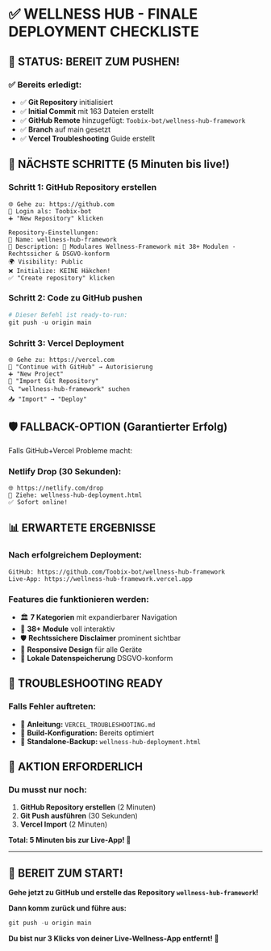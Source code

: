 # ✅ **WELLNESS HUB - FINALE DEPLOYMENT CHECKLISTE**

## 🎯 **STATUS: BEREIT ZUM PUSHEN!**

### **✅ Bereits erledigt:**
- ✅ **Git Repository** initialisiert
- ✅ **Initial Commit** mit 163 Dateien erstellt
- ✅ **GitHub Remote** hinzugefügt: `Toobix-bot/wellness-hub-framework`
- ✅ **Branch** auf main gesetzt
- ✅ **Vercel Troubleshooting** Guide erstellt

## 🚀 **NÄCHSTE SCHRITTE (5 Minuten bis live!)**

### **Schritt 1: GitHub Repository erstellen**
```
🌐 Gehe zu: https://github.com
👤 Login als: Toobix-bot
➕ "New Repository" klicken

Repository-Einstellungen:
📁 Name: wellness-hub-framework
📝 Description: 🌟 Modulares Wellness-Framework mit 38+ Modulen - Rechtssicher & DSGVO-konform
🌍 Visibility: Public
❌ Initialize: KEINE Häkchen!
✅ "Create repository" klicken
```

### **Schritt 2: Code zu GitHub pushen**
```powershell
# Dieser Befehl ist ready-to-run:
git push -u origin main
```

### **Schritt 3: Vercel Deployment**
```
🌐 Gehe zu: https://vercel.com
🔑 "Continue with GitHub" → Autorisierung
➕ "New Project"
📂 "Import Git Repository"
🔍 "wellness-hub-framework" suchen
📥 "Import" → "Deploy"
```

## 🛡️ **FALLBACK-OPTION (Garantierter Erfolg)**

Falls GitHub+Vercel Probleme macht:

### **Netlify Drop (30 Sekunden):**
```
🌐 https://netlify.com/drop
📄 Ziehe: wellness-hub-deployment.html
✅ Sofort online!
```

## 📊 **ERWARTETE ERGEBNISSE**

### **Nach erfolgreichem Deployment:**
```
GitHub: https://github.com/Toobix-bot/wellness-hub-framework
Live-App: https://wellness-hub-framework.vercel.app
```

### **Features die funktionieren werden:**
- 🏛️ **7 Kategorien** mit expandierbarer Navigation
- 🧩 **38+ Module** voll interaktiv
- 🛡️ **Rechtssichere Disclaimer** prominent sichtbar
- 📱 **Responsive Design** für alle Geräte
- 💾 **Lokale Datenspeicherung** DSGVO-konform

## 🚨 **TROUBLESHOOTING READY**

### **Falls Fehler auftreten:**
- 📖 **Anleitung:** `VERCEL_TROUBLESHOOTING.md`
- 🔧 **Build-Konfiguration:** Bereits optimiert
- 🚀 **Standalone-Backup:** `wellness-hub-deployment.html`

## 🎯 **AKTION ERFORDERLICH**

### **Du musst nur noch:**
1. **GitHub Repository erstellen** (2 Minuten)
2. **Git Push ausführen** (30 Sekunden)
3. **Vercel Import** (2 Minuten)

**Total: 5 Minuten bis zur Live-App! 🌟**

---

## 🎉 **BEREIT ZUM START!**

**Gehe jetzt zu GitHub und erstelle das Repository `wellness-hub-framework`!**

**Dann komm zurück und führe aus:**
```powershell
git push -u origin main
```

**Du bist nur 3 Klicks von deiner Live-Wellness-App entfernt! 🚀**
